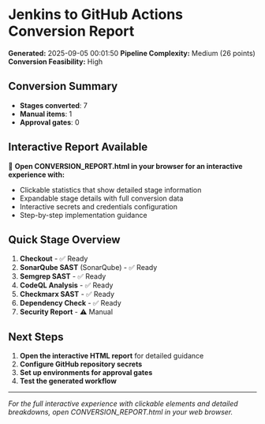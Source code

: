 # Jenkins to GitHub Actions Conversion Report

**Generated:** 2025-09-05 00:01:50
**Pipeline Complexity:** Medium (26 points)
**Conversion Feasibility:** High

## Conversion Summary
- **Stages converted**: 7
- **Manual items**: 1
- **Approval gates**: 0

## Interactive Report Available
📱 **Open CONVERSION_REPORT.html in your browser for an interactive experience with:**
- Clickable statistics that show detailed stage information
- Expandable stage details with full conversion data
- Interactive secrets and credentials configuration
- Step-by-step implementation guidance

## Quick Stage Overview

1. **Checkout**  - ✅ Ready
2. **SonarQube SAST** (SonarQube) - ✅ Ready
3. **Semgrep SAST**  - ✅ Ready
4. **CodeQL Analysis**  - ✅ Ready
5. **Checkmarx SAST**  - ✅ Ready
6. **Dependency Check**  - ✅ Ready
7. **Security Report**  - ⚠️ Manual

## Next Steps
1. **Open the interactive HTML report** for detailed guidance
2. **Configure GitHub repository secrets**
3. **Set up environments for approval gates**
4. **Test the generated workflow**

---
*For the full interactive experience with clickable elements and detailed breakdowns, open CONVERSION_REPORT.html in your web browser.*